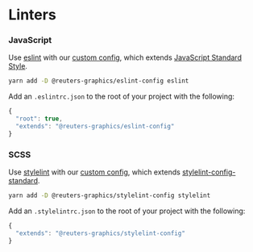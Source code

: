 # Linters

### JavaScript

Use [eslint](https://eslint.org/) with our [custom config](https://github.com/reuters-graphics/style/tree/master/packages/eslint-config), which extends [JavaScript Standard Style](https://github.com/standard/eslint-config-standard).

```bash
yarn add -D @reuters-graphics/eslint-config eslint
```

Add an `.eslintrc.json` to the root of your project with the following:

```javascript
{
  "root": true,
  "extends": "@reuters-graphics/eslint-config"
}
```

### SCSS

Use [stylelint](https://stylelint.io/) with our [custom config](https://github.com/reuters-graphics/style/tree/master/packages/stylelint-config), which extends [stylelint-config-standard](https://github.com/stylelint/stylelint-config-standard).


```bash
yarn add -D @reuters-graphics/stylelint-config stylelint
```

Add an `.stylelintrc.json` to the root of your project with the following:

```javascript
{
  "extends": "@reuters-graphics/stylelint-config"
}
```
